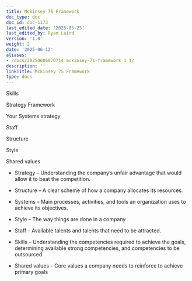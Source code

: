 ```yaml
---
title: Mckinsey 7S Framework
doc_type: doc
doc_id: doc-1173
last_edited_date: '2025-05-25'
last_edited_by: Ryan Laird
version: '1.0'
weight: 2
date: '2025-06-12'
aliases:
- /docs/20250606070714_mckinsey-7s-framework_1_1/
description: ''
linkTitle: Mckinsey 7S Framework
type: docs
---
```


<!-- Unsupported block type: image -->



Skills

Strategy Framework 

Your Systems strategy 

Staff

Structure 

Style





Shared values 



- Strategy – Understanding the company’s unfair advantage that would allow it to beat the competition.

- Structure – A clear scheme of how a company allocates its resources.

- Systems – Main processes, activities, and tools an organization uses to achieve its objectives.

- Style – The way things are done in a company

- Staff – Available talents and talents that need to be attracted.

- Skills – Understanding the competencies required to achieve the goals, determining available strong competencies, and competencies to be outsourced.

- Shared values – Core values a company needs to reinforce to achieve primary goals
